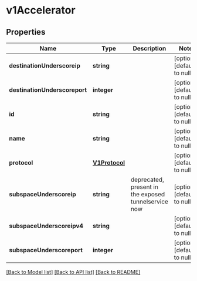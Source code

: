 # v1Accelerator

## Properties
Name | Type | Description | Notes
------------ | ------------- | ------------- | -------------
**destinationUnderscoreip** | **string** |  | [optional] [default to null]
**destinationUnderscoreport** | **integer** |  | [optional] [default to null]
**id** | **string** |  | [optional] [default to null]
**name** | **string** |  | [optional] [default to null]
**protocol** | [**V1Protocol**](V1Protocol.md) |  | [optional] [default to null]
**subspaceUnderscoreip** | **string** | deprecated, present in the exposed tunnelservice now | [optional] [default to null]
**subspaceUnderscoreipv4** | **string** |  | [optional] [default to null]
**subspaceUnderscoreport** | **integer** |  | [optional] [default to null]

[[Back to Model list]](../README.md#documentation-for-models) [[Back to API list]](../README.md#documentation-for-api-endpoints) [[Back to README]](../README.md)


